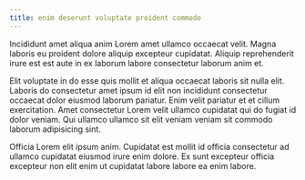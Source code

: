 ```yaml
---
title: enim deserunt voluptate proident commodo
---
```


Incididunt amet aliqua anim Lorem amet ullamco occaecat velit. Magna laboris eu proident dolore aliquip excepteur cupidatat. Aliquip reprehenderit irure est est aute in ex laborum labore consectetur laborum anim et.

Elit voluptate in do esse quis mollit et aliqua occaecat laboris sit nulla elit. Laboris do consectetur amet ipsum id elit non incididunt consectetur occaecat dolor eiusmod laborum pariatur. Enim velit pariatur et et cillum exercitation. Amet consectetur Lorem velit ullamco cupidatat qui do fugiat id dolor veniam. Qui ullamco ullamco sit elit veniam veniam sit commodo laborum adipisicing sint.

Officia Lorem elit ipsum anim. Cupidatat est mollit id officia consectetur ad ullamco cupidatat eiusmod irure enim dolore. Ex sunt excepteur officia excepteur non elit enim ut cupidatat labore labore ea enim labore.